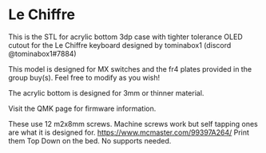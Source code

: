 # Le Chiffre

This is the STL for acrylic bottom 3dp case with tighter tolerance OLED cutout for the Le Chiffre keyboard designed by tominabox1 (discord @tominabox1#7884)

This model is designed for MX switches and the fr4 plates provided in the group buy(s). Feel free to modify as you wish!

The acrylic bottom is designed for 3mm or thinner material. 

Visit the QMK page for firmware information.

These use 12 m2x8mm screws. Machine screws work but self tapping ones are what it is designed for. https://www.mcmaster.com/99397A264/
Print them Top Down on the bed. No supports needed.

